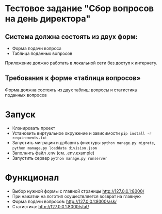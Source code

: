 # Тестовое задание "Сбор вопросов на день директора"


## Система должна состоять из двух форм:
- Форма подачи вопроса
- Таблица поданных вопросов

Приложение должно работать в локальной сети без доступ к интернету.
## Требования к форме «таблица вопросов»
Форма должна состоять из двух таблиц: вопросы и статистика поданных вопросов

# Запуск
 - Клонировать проект
 - Установить виртуальное окружение и зависимости `pip install -r requirements.txt`
 - Запустить миграции и добавить фикстуры `python manage.py migrate`, `python manage.py loaddata division.json`
 - Заполнить файл .env (см. .env.example)
 - Запустить сервер `python manage.py runserver`

# Функционал
 - Выбор нужной формы с главной страницы http://127.0.0.1:8000/
 - При нажатии на логотип осуществляется возврат на главную
 - Форма подачи вопросов: http://127.0.0.1:8000/ask/
 - Статистика: http://127.0.0.1:8000/stat/

